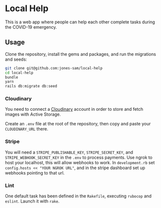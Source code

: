 # Local Help

This is a web app where people can help each other complete tasks during the COVID-19 emergency.

## Usage

Clone the repository, install the gems and packages, and run the migrations and seeds:

```sh
git clone git@github.com:jones-sam/local-help
cd local-help
bundle
yarn
rails db:migrate db:seed
```

### Cloudinary

You need to connect a [Cloudinary](https://cloudinary.com/users/register/free) account in order to store and fetch images with Active Storage.

Create an `.env` file at the root of the repository, then copy and paste your `CLOUDINARY_URL` there.

### Stripe
You will  need a `STRIPE_PUBLISHABLE_KEY`, `STRIPE_SECRET_KEY`, and `STRIPE_WEBHOOK_SECRET_KEY` in the `.env` to process payments.
Use ngrok to host your localhost, this will allow webhooks to work. In `development.rb` set `config.hosts << "YOUR NGROK URL"`, and in the stripe dashboard set up webhooks pointing to that url.

### Lint

One default task has been defined in the `Rakefile`, executing `rubocop` and `eslint`. Launch it with `rake`.
